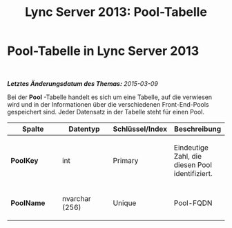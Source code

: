 ﻿---
title: 'Lync Server 2013: Pool-Tabelle'
TOCTitle: Pool-Tabelle
ms:assetid: 92ded8fd-d0ad-4f8a-9e6f-2e8a690fda3a
ms:mtpsurl: https://technet.microsoft.com/de-de/library/Gg398746(v=OCS.15)
ms:contentKeyID: 49294768
ms.date: 05/19/2016
mtps_version: v=OCS.15
ms.translationtype: HT
---

# Pool-Tabelle in Lync Server 2013

 

_**Letztes Änderungsdatum des Themas:** 2015-03-09_

Bei der **Pool** -Tabelle handelt es sich um eine Tabelle, auf die verwiesen wird und in der Informationen über die verschiedenen Front-End-Pools gespeichert sind. Jeder Datensatz in der Tabelle steht für einen Pool.


<table>
<colgroup>
<col style="width: 25%" />
<col style="width: 25%" />
<col style="width: 25%" />
<col style="width: 25%" />
</colgroup>
<thead>
<tr class="header">
<th><strong>Spalte</strong></th>
<th><strong>Datentyp</strong></th>
<th><strong>Schlüssel/Index</strong></th>
<th><strong>Beschreibung</strong></th>
</tr>
</thead>
<tbody>
<tr class="odd">
<td><p><strong>PoolKey</strong></p></td>
<td><p>int</p></td>
<td><p>Primary</p></td>
<td><p>Eindeutige Zahl, die diesen Pool identifiziert.</p></td>
</tr>
<tr class="even">
<td><p><strong>PoolName</strong></p></td>
<td><p>nvarchar (256)</p></td>
<td><p>Unique </p></td>
<td><p>Pool-FQDN</p></td>
</tr>
</tbody>
</table>

